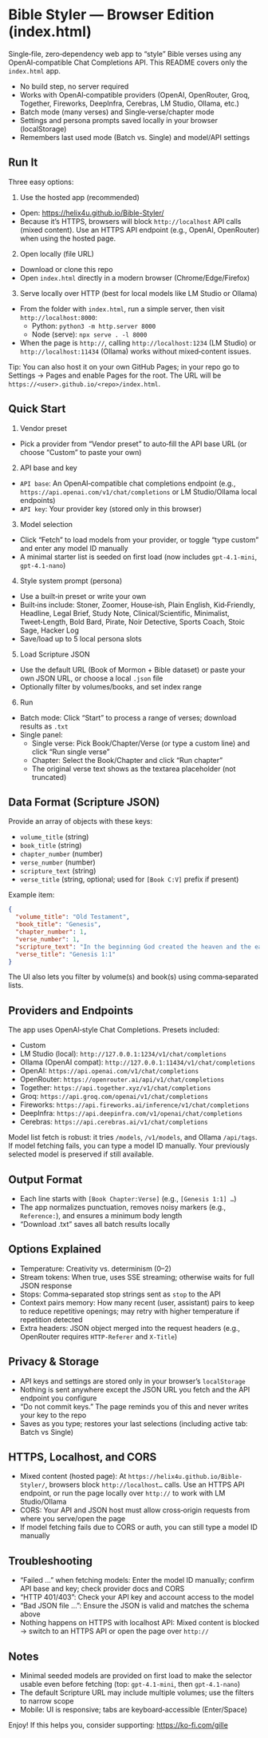 # Bible Styler — Browser Edition (index.html)

Single‑file, zero‑dependency web app to “style” Bible verses using any OpenAI‑compatible Chat Completions API. This README covers only the `index.html` app.

- No build step, no server required
- Works with OpenAI‑compatible providers (OpenAI, OpenRouter, Groq, Together, Fireworks, DeepInfra, Cerebras, LM Studio, Ollama, etc.)
- Batch mode (many verses) and Single‑verse/chapter mode
- Settings and persona prompts saved locally in your browser (localStorage)
- Remembers last used mode (Batch vs. Single) and model/API settings

## Run It

Three easy options:

1) Use the hosted app (recommended)
- Open: https://helix4u.github.io/Bible-Styler/
- Because it’s HTTPS, browsers will block `http://localhost` API calls (mixed content). Use an HTTPS API endpoint (e.g., OpenAI, OpenRouter) when using the hosted page.

2) Open locally (file URL)
- Download or clone this repo
- Open `index.html` directly in a modern browser (Chrome/Edge/Firefox)

3) Serve locally over HTTP (best for local models like LM Studio or Ollama)
- From the folder with `index.html`, run a simple server, then visit `http://localhost:8000`:
  - Python: `python3 -m http.server 8000`
  - Node (serve): `npx serve . -l 8000`
- When the page is `http://`, calling `http://localhost:1234` (LM Studio) or `http://localhost:11434` (Ollama) works without mixed‑content issues.

Tip: You can also host it on your own GitHub Pages; in your repo go to Settings → Pages and enable Pages for the root. The URL will be `https://<user>.github.io/<repo>/index.html`.

## Quick Start

1. Vendor preset
- Pick a provider from “Vendor preset” to auto‑fill the API base URL (or choose “Custom” to paste your own)

2. API base and key
- `API base`: An OpenAI‑compatible chat completions endpoint (e.g., `https://api.openai.com/v1/chat/completions` or LM Studio/Ollama local endpoints)
- `API key`: Your provider key (stored only in this browser)

3. Model selection
- Click “Fetch” to load models from your provider, or toggle “type custom” and enter any model ID manually
- A minimal starter list is seeded on first load (now includes `gpt-4.1-mini`, `gpt-4.1-nano`)

4. Style system prompt (persona)
- Use a built‑in preset or write your own
- Built‑ins include: Stoner, Zoomer, House‑ish, Plain English, Kid‑Friendly, Headline, Legal Brief, Study Note, Clinical/Scientific, Minimalist, Tweet‑Length, Bold Bard, Pirate, Noir Detective, Sports Coach, Stoic Sage, Hacker Log
- Save/load up to 5 local persona slots

5. Load Scripture JSON
- Use the default URL (Book of Mormon + Bible dataset) or paste your own JSON URL, or choose a local `.json` file
- Optionally filter by volumes/books, and set index range

6. Run
- Batch mode: Click “Start” to process a range of verses; download results as `.txt`
- Single panel:
  - Single verse: Pick Book/Chapter/Verse (or type a custom line) and click “Run single verse”
  - Chapter: Select the Book/Chapter and click “Run chapter”
  - The original verse text shows as the textarea placeholder (not truncated)

## Data Format (Scripture JSON)

Provide an array of objects with these keys:

- `volume_title` (string)
- `book_title` (string)
- `chapter_number` (number)
- `verse_number` (number)
- `scripture_text` (string)
- `verse_title` (string, optional; used for `[Book C:V]` prefix if present)

Example item:

```json
{
  "volume_title": "Old Testament",
  "book_title": "Genesis",
  "chapter_number": 1,
  "verse_number": 1,
  "scripture_text": "In the beginning God created the heaven and the earth.",
  "verse_title": "Genesis 1:1"
}
```

The UI also lets you filter by volume(s) and book(s) using comma‑separated lists.

## Providers and Endpoints

The app uses OpenAI‑style Chat Completions. Presets included:

- Custom
- LM Studio (local): `http://127.0.0.1:1234/v1/chat/completions`
- Ollama (OpenAI compat): `http://127.0.0.1:11434/v1/chat/completions`
- OpenAI: `https://api.openai.com/v1/chat/completions`
- OpenRouter: `https://openrouter.ai/api/v1/chat/completions`
- Together: `https://api.together.xyz/v1/chat/completions`
- Groq: `https://api.groq.com/openai/v1/chat/completions`
- Fireworks: `https://api.fireworks.ai/inference/v1/chat/completions`
- DeepInfra: `https://api.deepinfra.com/v1/openai/chat/completions`
- Cerebras: `https://api.cerebras.ai/v1/chat/completions`

Model list fetch is robust: it tries `/models`, `/v1/models`, and Ollama `/api/tags`. If model fetching fails, you can type a model ID manually. Your previously selected model is preserved if still available.

## Output Format

- Each line starts with `[Book Chapter:Verse]` (e.g., `[Genesis 1:1] …`)
- The app normalizes punctuation, removes noisy markers (e.g., `Reference:`), and ensures a minimum body length
- “Download .txt” saves all batch results locally

## Options Explained

- Temperature: Creativity vs. determinism (0–2)
- Stream tokens: When true, uses SSE streaming; otherwise waits for full JSON response
- Stops: Comma‑separated stop strings sent as `stop` to the API
- Context pairs memory: How many recent (user, assistant) pairs to keep to reduce repetitive openings; may retry with higher temperature if repetition detected
- Extra headers: JSON object merged into the request headers (e.g., OpenRouter requires `HTTP-Referer` and `X-Title`)

## Privacy & Storage

- API keys and settings are stored only in your browser’s `localStorage`
- Nothing is sent anywhere except the JSON URL you fetch and the API endpoint you configure
- “Do not commit keys.” The page reminds you of this and never writes your key to the repo
 - Saves as you type; restores your last selections (including active tab: Batch vs Single)

## HTTPS, Localhost, and CORS

- Mixed content (hosted page): At `https://helix4u.github.io/Bible-Styler/`, browsers block `http://localhost…` calls. Use an HTTPS API endpoint, or run the page locally over `http://` to work with LM Studio/Ollama
- CORS: Your API and JSON host must allow cross‑origin requests from where you serve/open the page
- If model fetching fails due to CORS or auth, you can still type a model ID manually

## Troubleshooting

- “Failed …” when fetching models: Enter the model ID manually; confirm API base and key; check provider docs and CORS
- “HTTP 401/403”: Check your API key and account access to the model
- “Bad JSON file …”: Ensure the JSON is valid and matches the schema above
- Nothing happens on HTTPS with localhost API: Mixed content is blocked → switch to an HTTPS API or open the page over `http://`

## Notes

- Minimal seeded models are provided on first load to make the selector usable even before fetching (top: `gpt-4.1-mini`, then `gpt-4.1-nano`)
- The default Scripture URL may include multiple volumes; use the filters to narrow scope
- Mobile: UI is responsive; tabs are keyboard‑accessible (Enter/Space)

Enjoy! If this helps you, consider supporting: https://ko-fi.com/gille

